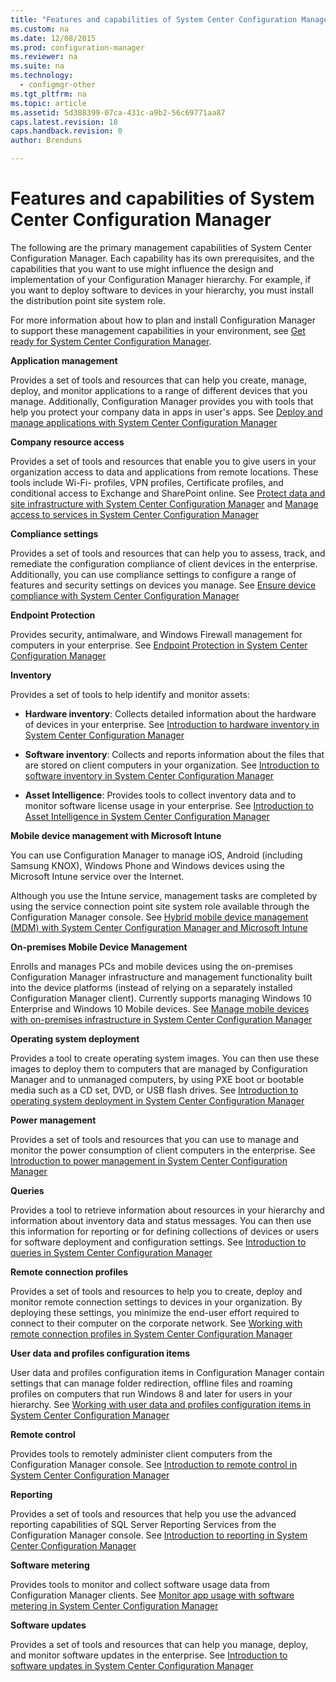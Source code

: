 ```yaml
---
title: "Features and capabilities of System Center Configuration Manager"
ms.custom: na
ms.date: 12/08/2015
ms.prod: configuration-manager
ms.reviewer: na
ms.suite: na
ms.technology:
  - configmgr-other
ms.tgt_pltfrm: na
ms.topic: article
ms.assetid: 5d388399-07ca-431c-a9b2-56c69771aa87
caps.latest.revision: 18
caps.handback.revision: 0
author: Brenduns

---
```

# Features and capabilities of System Center Configuration Manager
The following are the primary management capabilities of System Center Configuration Manager. Each capability has its own prerequisites, and the capabilities that you want to use might influence the design and implementation of your Configuration Manager hierarchy. For example, if you want to deploy software to devices in your hierarchy, you must install the distribution point site system role.  

 For more information about how to plan and install Configuration Manager to support these management capabilities in your environment, see [Get ready for System Center Configuration Manager](../../../core/plan-design/get-ready.md).  

 **Application management**  

 Provides a set of tools and resources that can help you create, manage, deploy, and monitor applications to a range of different devices that you manage. Additionally, Configuration Manager provides you with tools that help you protect your company data in apps in user's apps. See [Deploy and manage applications with System Center Configuration Manager](../Topic/Deploy%20and%20manage%20applications%20with%20System%20Center%20Configuration%20Manager.md)  

 **Company resource access**  

 Provides a set of tools and resources that enable you to give users in your organization access to data and applications from remote locations. These tools include Wi-Fi- profiles, VPN profiles, Certificate profiles, and conditional access to Exchange and SharePoint online. See [Protect data and site infrastructure with System Center Configuration Manager](../../../protect/understand/protect-data-and-site-infrastructure.md) and [Manage access to services in System Center Configuration Manager](../../../protect/deploy-use/manage-access-to-services.md)  

 **Compliance settings**  

 Provides a set of tools and resources that can help you to assess, track, and remediate the configuration compliance of client devices in the enterprise.  Additionally, you can use compliance settings to configure a range of features and security settings on devices you manage. See [Ensure device compliance with System Center Configuration Manager](../../../compliance/understand/ensure-device-compliance.md)  

 **Endpoint Protection**  

 Provides security, antimalware, and Windows Firewall management for computers in your enterprise. See [Endpoint Protection in System Center Configuration Manager](../../../protect/deploy-use/endpoint-protection.md)  

 **Inventory**  

 Provides a set of tools to help identify and monitor assets:  

-   **Hardware inventory**: Collects detailed information about the hardware of devices in your enterprise. See [Introduction to hardware inventory in System Center Configuration Manager](../../../core/clients/manage/inventory/introduction-to-hardware-inventory.md)  

-   **Software inventory**: Collects and reports information about the files that are stored on client computers in your organization. See [Introduction to software inventory in System Center Configuration Manager](../../../core/clients/manage/inventory/introduction-to-software-inventory.md)  

-   **Asset Intelligence**: Provides tools to collect inventory data and to monitor software license usage in your enterprise. See [Introduction to Asset Intelligence in System Center Configuration Manager](../../../core/clients/manage/asset-intelligence/introduction-to-asset-intelligence.md)  

**Mobile device management with Microsoft Intune**  

 You can use Configuration Manager to manage iOS, Android (including Samsung KNOX), Windows Phone and Windows devices using the Microsoft Intune service over the Internet.

 Although you use the Intune service, management tasks are completed by using the service connection point site system role available through the Configuration Manager console. See [Hybrid mobile device management (MDM) with System Center Configuration Manager and Microsoft Intune](../../../mdm/plan-design/hybrid-mobile-device-management.md)  

 **On-premises Mobile Device Management**  

 Enrolls and manages PCs and mobile devices using the on-premises Configuration Manager infrastructure and management functionality built into the device platforms (instead of relying on a separately installed Configuration Manager client). Currently supports managing Windows 10 Enterprise and Windows 10 Mobile devices.  See [Manage mobile devices with on-premises infrastructure in System Center Configuration Manager](../../../mdm/understand/manage-mobile-devices-with-on-premises-infrastructure.md)  

 **Operating system deployment**  

 Provides a tool to create operating system images. You can then use these images to deploy them to computers that are managed by Configuration Manager and to unmanaged computers, by using PXE boot or bootable media such as a CD set, DVD, or USB flash drives. See [Introduction to operating system deployment in System Center Configuration Manager](../../../osd/understand/introduction-to-operating-system-deployment.md)  

 **Power management**  

 Provides a set of tools and resources that you can use to manage and monitor the power consumption of client computers in the enterprise. See [Introduction to power management in System Center Configuration Manager](../../../core/clients/manage/power/introduction-to-power-management.md)  

 **Queries**  

 Provides a tool to retrieve information about resources in your hierarchy and information about inventory data and status messages. You can then use this information for reporting or for defining collections of devices or users for software deployment and configuration settings. See [Introduction to queries in System Center Configuration Manager](../../../core/servers/manage/introduction-to-queries.md)  

 **Remote connection profiles**  

 Provides a set of tools and resources to help you to create, deploy and monitor remote connection settings to devices in your organization. By deploying these settings, you minimize the end-user effort required to connect to their computer on the corporate network. See [Working with remote connection profiles in System Center Configuration Manager](../../../compliance/plan-design/working-with-remote-connection-profiles.md)  

 **User data and profiles configuration items**  

 User data and profiles configuration items in Configuration Manager contain settings that can manage folder redirection, offline files and roaming profiles on computers that run Windows 8 and later for users in your hierarchy. See [Working with user data and profiles configuration items in System Center Configuration Manager](../../../compliance/plan-design/working-with-user-data-and-profiles-configuration-items.md)  

 **Remote control**  

 Provides tools to remotely administer client computers from the Configuration Manager console. See [Introduction to remote control in System Center Configuration Manager](../../../core/clients/manage/remote-control/introduction-to-remote-control.md)  

 **Reporting**  

 Provides a set of tools and resources that help you use the advanced reporting capabilities of SQL Server Reporting Services from the Configuration Manager console. See [Introduction to reporting in System Center Configuration Manager](../../../core/servers/manage/introduction-to-reporting.md)  

 **Software metering**  

 Provides tools to monitor and collect software usage data from Configuration Manager clients. See [Monitor app usage with software metering in System Center Configuration Manager](../../../apps/deploy-use/monitor-app-usage-with-software-metering.md)  

 **Software updates**  

 Provides a set of tools and resources that can help you manage, deploy, and monitor software updates in the enterprise. See [Introduction to software updates in System Center Configuration Manager](../../../sup/understand/software-updates-introduction.md)  


